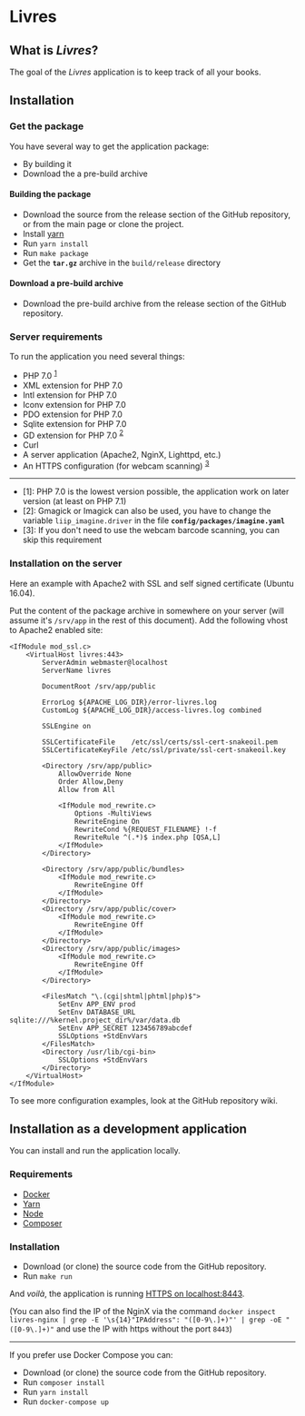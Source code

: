 # Livres

## What is _Livres_?

The goal of the _Livres_ application is to keep track of all your books.

## Installation

### Get the package

You have several way to get the application package:
 - By building it
 - Download the a pre-build archive

#### Building the package

 - Download the source from the release section of the GitHub repository, or from the main page or clone the project.
 - Install [yarn](https://yarnpkg.com/fr/docs/install)
 - Run `yarn install`
 - Run `make package`
 - Get the **`tar.gz`** archive in the `build/release` directory

#### Download a pre-build archive

 - Download the pre-build archive from the release section of the GitHub repository.

### Server requirements

To run the application you need several things:

 - PHP 7.0 <sup>[1](#req-1)</sup>
 - XML extension for PHP 7.0
 - Intl extension for PHP 7.0
 - Iconv extension for PHP 7.0
 - PDO extension for PHP 7.0
 - Sqlite extension for PHP 7.0
 - GD extension for PHP 7.0 <sup>[2](#req-2)</sup>
 - Curl
 - A server application (Apache2, NginX, Lighttpd, etc.)
 - An HTTPS configuration (for webcam scanning) <sup>[3](#req-3)</sup>

----

 - <a name="req-1">[1]</a>: PHP 7.0 is the lowest version possible, the application work on later version (at least on PHP 7.1)
 - <a name="req-2">[2]</a>: Gmagick or Imagick can also be used, you have to change the variable `liip_imagine.driver`
 in the file **`config/packages/imagine.yaml`**
 - <a name="req-2">[3]</a>: If you don't need to use the webcam barcode scanning, you can skip this requirement

### Installation on the server

Here an example with Apache2 with SSL and self signed certificate (Ubuntu 16.04).

Put the content of the package archive in somewhere on your server (will assume it's `/srv/app` in the rest of this document).
Add the following vhost to Apache2 enabled site:

```
<IfModule mod_ssl.c>
    <VirtualHost livres:443>
        ServerAdmin webmaster@localhost
        ServerName livres

        DocumentRoot /srv/app/public

        ErrorLog ${APACHE_LOG_DIR}/error-livres.log
        CustomLog ${APACHE_LOG_DIR}/access-livres.log combined

        SSLEngine on

        SSLCertificateFile    /etc/ssl/certs/ssl-cert-snakeoil.pem
        SSLCertificateKeyFile /etc/ssl/private/ssl-cert-snakeoil.key

        <Directory /srv/app/public>
            AllowOverride None
            Order Allow,Deny
            Allow from All

            <IfModule mod_rewrite.c>
                Options -MultiViews
                RewriteEngine On
                RewriteCond %{REQUEST_FILENAME} !-f
                RewriteRule ^(.*)$ index.php [QSA,L]
            </IfModule>
        </Directory>

        <Directory /srv/app/public/bundles>
            <IfModule mod_rewrite.c>
                RewriteEngine Off
            </IfModule>
        </Directory>
        <Directory /srv/app/public/cover>
            <IfModule mod_rewrite.c>
                RewriteEngine Off
            </IfModule>
        </Directory>
        <Directory /srv/app/public/images>
            <IfModule mod_rewrite.c>
                RewriteEngine Off
            </IfModule>
        </Directory>

        <FilesMatch "\.(cgi|shtml|phtml|php)$">
            SetEnv APP_ENV prod
            SetEnv DATABASE_URL sqlite:///%kernel.project_dir%/var/data.db
            SetEnv APP_SECRET 123456789abcdef
            SSLOptions +StdEnvVars
        </FilesMatch>
        <Directory /usr/lib/cgi-bin>
            SSLOptions +StdEnvVars
        </Directory>
    </VirtualHost>
</IfModule>
```

To see more configuration examples, look at the GitHub repository wiki.

## Installation as a development application

You can install and run the application locally.

### Requirements

 - [Docker](https://docs.docker.com/install/)
 - [Yarn](https://yarnpkg.com/fr/docs/install)
 - [Node](https://nodejs.org/en/download/)
 - [Composer](https://getcomposer.org/download/)

### Installation

 - Download (or clone) the source code from the GitHub repository.
 - Run `make run`

And _voilà_, the application is running [HTTPS on localhost:8443](https://localhost:8443).

(You can also find the IP of the NginX via the command
`docker inspect livres-nginx | grep -E '\s{14}"IPAddress": "([0-9\.]+)"' | grep -oE "([0-9\.]+)"`
and use the IP with https without the port `8443`)

----

If you prefer use Docker Compose you can:

 - Download (or clone) the source code from the GitHub repository.
 - Run `composer install`
 - Run `yarn install`
 - Run `docker-compose up`